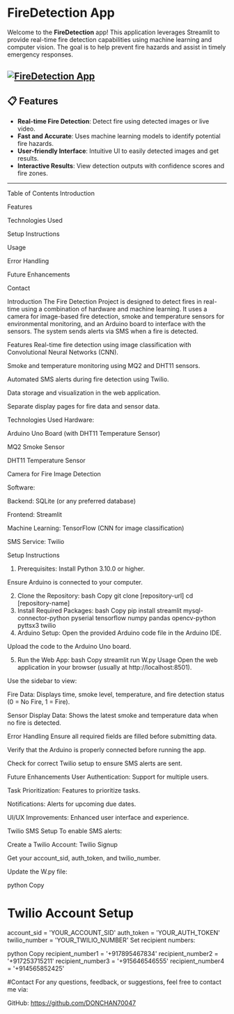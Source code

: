 # FireDetection App

Welcome to the **FireDetection** app! This application leverages Streamlit to provide real-time fire detection capabilities using machine learning and computer vision. The goal is to help prevent fire hazards and assist in timely emergency responses.

<a
href="https://firedetectionby-fqtu6ckaggh5yhkohlqw4m.streamlit.app/" target="_blank">
<img  src="https://streamlit.io/images/brand/streamlit-logo-primary-colormark-lighttext.png" alt="FireDetection App">
</a>
---

## 📋 Features

- **Real-time Fire Detection**: Detect fire using detected images or live video.
- **Fast and Accurate**: Uses machine learning models to identify potential fire hazards.
- **User-friendly Interface**: Intuitive UI to easily detected images and get results.
- **Interactive Results**: View detection outputs with confidence scores and fire zones.

---










Table of Contents
Introduction

Features

Technologies Used

Setup Instructions

Usage

Error Handling

Future Enhancements

Contact

Introduction
The Fire Detection Project is designed to detect fires in real-time using a combination of hardware and machine learning. It uses a camera for image-based fire detection, smoke and temperature sensors for environmental monitoring, and an Arduino board to interface with the sensors. The system sends alerts via SMS when a fire is detected.

Features
Real-time fire detection using image classification with Convolutional Neural Networks (CNN).

Smoke and temperature monitoring using MQ2 and DHT11 sensors.

Automated SMS alerts during fire detection using Twilio.

Data storage and visualization in the web application.

Separate display pages for fire data and sensor data.

Technologies Used
Hardware:

Arduino Uno Board (with DHT11 Temperature Sensor)

MQ2 Smoke Sensor

DHT11 Temperature Sensor

Camera for Fire Image Detection

Software:

Backend: SQLite (or any preferred database)

Frontend: Streamlit

Machine Learning: TensorFlow (CNN for image classification)

SMS Service: Twilio

Setup Instructions
1. Prerequisites:
Install Python 3.10.0 or higher.

Ensure Arduino is connected to your computer.

2. Clone the Repository:
bash
Copy
git clone [repository-url]
cd [repository-name]
3. Install Required Packages:
bash
Copy
pip install streamlit mysql-connector-python pyserial tensorflow numpy pandas opencv-python pyttsx3 twilio
4. Arduino Setup:
Open the provided Arduino code file in the Arduino IDE.

Upload the code to the Arduino Uno board.

5. Run the Web App:
bash
Copy
streamlit run W.py
Usage
Open the web application in your browser (usually at http://localhost:8501).

Use the sidebar to view:

Fire Data: Displays time, smoke level, temperature, and fire detection status (0 = No Fire, 1 = Fire).

Sensor Display Data: Shows the latest smoke and temperature data when no fire is detected.

Error Handling
Ensure all required fields are filled before submitting data.

Verify that the Arduino is properly connected before running the app.

Check for correct Twilio setup to ensure SMS alerts are sent.

Future Enhancements
User Authentication: Support for multiple users.

Task Prioritization: Features to prioritize tasks.

Notifications: Alerts for upcoming due dates.

UI/UX Improvements: Enhanced user interface and experience.

Twilio SMS Setup
To enable SMS alerts:

Create a Twilio Account: Twilio Signup

Get your account_sid, auth_token, and twilio_number.

Update the W.py file:

python
Copy
# Twilio Account Setup
account_sid = 'YOUR_ACCOUNT_SID'
auth_token = 'YOUR_AUTH_TOKEN'
twilio_number = 'YOUR_TWILIO_NUMBER'
Set recipient numbers:

python
Copy
recipient_number1 = '+917895467834'
recipient_number2 = '+917253715211'
recipient_number3 = '+915646546555'
recipient_number4 = '+914565852425'




#Contact
For any questions, feedback, or suggestions, feel free to contact me via:

GitHub: https://github.com/DONCHAN70047
